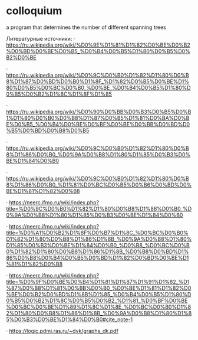 # colloquium
a program that determines the number of different spanning trees


Литературные источники:
· https://ru.wikipedia.org/wiki/%D0%9E%D1%81%D1%82%D0%BE%D0%B2%D0%BD%D0%BE%D0%B5_%D0%B4%D0%B5%D1%80%D0%B5%D0%B2%D0%BE

· https://ru.wikipedia.org/wiki/%D0%9C%D0%B0%D1%82%D1%80%D0%B8%D1%87%D0%BD%D0%B0%D1%8F_%D1%82%D0%B5%D0%BE%D1%80%D0%B5%D0%BC%D0%B0_%D0%BE_%D0%B4%D0%B5%D1%80%D0%B5%D0%B2%D1%8C%D1%8F%D1%85

· https://ru.wikipedia.org/wiki/%D0%90%D0%BB%D0%B3%D0%B5%D0%B1%D1%80%D0%B0%D0%B8%D1%87%D0%B5%D1%81%D0%BA%D0%BE%D0%B5_%D0%B4%D0%BE%D0%BF%D0%BE%D0%BB%D0%BD%D0%B5%D0%BD%D0%B8%D0%B5

· https://ru.wikipedia.org/wiki/%D0%9C%D0%B0%D1%82%D1%80%D0%B8%D1%86%D0%B0_%D0%9A%D0%B8%D1%80%D1%85%D0%B3%D0%BE%D1%84%D0%B0

· https://ru.wikipedia.org/wiki/%D0%9C%D0%B0%D1%82%D1%80%D0%B8%D1%86%D0%B0_%D1%81%D0%BC%D0%B5%D0%B6%D0%BD%D0%BE%D1%81%D1%82%D0%B8

· https://neerc.ifmo.ru/wiki/index.php?title=%D0%9C%D0%B0%D1%82%D1%80%D0%B8%D1%86%D0%B0_%D0%9A%D0%B8%D1%80%D1%85%D0%B3%D0%BE%D1%84%D0%B0

· https://neerc.ifmo.ru/wiki/index.php?title=%D0%A1%D0%B2%D1%8F%D0%B7%D1%8C_%D0%BC%D0%B0%D1%82%D1%80%D0%B8%D1%86%D1%8B_%D0%9A%D0%B8%D1%80%D1%85%D0%B3%D0%BE%D1%84%D0%B0_%D0%B8_%D0%BC%D0%B0%D1%82%D1%80%D0%B8%D1%86%D1%8B_%D0%B8%D0%BD%D1%86%D0%B8%D0%B4%D0%B5%D0%BD%D1%82%D0%BD%D0%BE%D1%81%D1%82%D0%B8

· https://neerc.ifmo.ru/wiki/index.php?title=%D0%9F%D0%BE%D0%B4%D1%81%D1%87%D1%91%D1%82_%D1%87%D0%B8%D1%81%D0%BB%D0%B0_%D0%BE%D1%81%D1%82%D0%BE%D0%B2%D0%BD%D1%8B%D1%85_%D0%B4%D0%B5%D1%80%D0%B5%D0%B2%D1%8C%D0%B5%D0%B2_%D1%81_%D0%BF%D0%BE%D0%BC%D0%BE%D1%89%D1%8C%D1%8E_%D0%BC%D0%B0%D1%82%D1%80%D0%B8%D1%86%D1%8B_%D0%9A%D0%B8%D1%80%D1%85%D0%B3%D0%BE%D1%84%D0%B0#cite_note-1

· https://logic.pdmi.ras.ru/~dvk/graphs_dk.pdf
